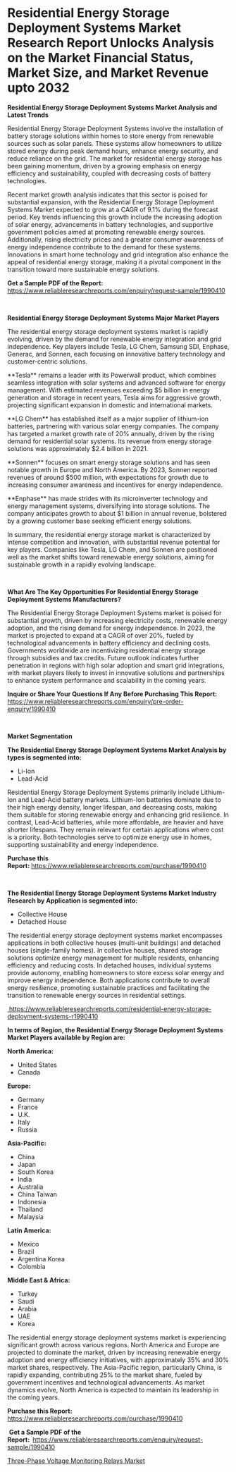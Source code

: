 <p><h1>Residential Energy Storage Deployment Systems Market Research Report Unlocks Analysis on the Market Financial Status, Market Size, and Market Revenue upto 2032</h1></p><p><strong>Residential Energy Storage Deployment Systems Market Analysis and Latest Trends</strong></p>
<p><p>Residential Energy Storage Deployment Systems involve the installation of battery storage solutions within homes to store energy from renewable sources such as solar panels. These systems allow homeowners to utilize stored energy during peak demand hours, enhance energy security, and reduce reliance on the grid. The market for residential energy storage has been gaining momentum, driven by a growing emphasis on energy efficiency and sustainability, coupled with decreasing costs of battery technologies.</p><p>Recent market growth analysis indicates that this sector is poised for substantial expansion, with the Residential Energy Storage Deployment Systems Market expected to grow at a CAGR of 9.1% during the forecast period. Key trends influencing this growth include the increasing adoption of solar energy, advancements in battery technologies, and supportive government policies aimed at promoting renewable energy sources. Additionally, rising electricity prices and a greater consumer awareness of energy independence contribute to the demand for these systems. Innovations in smart home technology and grid integration also enhance the appeal of residential energy storage, making it a pivotal component in the transition toward more sustainable energy solutions.</p></p>
<p><strong>Get a Sample PDF of the Report:&nbsp;</strong> <a href="https://www.reliableresearchreports.com/enquiry/request-sample/1990410?utm_campaign=2794&utm_medium=2&utm_source=Github&utm_content=ia&utm_term=07042025&utm_id=residential-energy-storage-deployment-systems">https://www.reliableresearchreports.com/enquiry/request-sample/1990410</a></p>
<p>&nbsp;</p>
<p><strong>Residential Energy Storage Deployment Systems Major Market Players</strong></p>
<p><p>The residential energy storage deployment systems market is rapidly evolving, driven by the demand for renewable energy integration and grid independence. Key players include Tesla, LG Chem, Samsung SDI, Enphase, Generac, and Sonnen, each focusing on innovative battery technology and customer-centric solutions.</p><p>**Tesla** remains a leader with its Powerwall product, which combines seamless integration with solar systems and advanced software for energy management. With estimated revenues exceeding $5 billion in energy generation and storage in recent years, Tesla aims for aggressive growth, projecting significant expansion in domestic and international markets.</p><p>**LG Chem** has established itself as a major supplier of lithium-ion batteries, partnering with various solar energy companies. The company has targeted a market growth rate of 20% annually, driven by the rising demand for residential solar systems. Its revenue from energy storage solutions was approximately $2.4 billion in 2021.</p><p>**Sonnen** focuses on smart energy storage solutions and has seen notable growth in Europe and North America. By 2023, Sonnen reported revenues of around $500 million, with expectations for growth due to increasing consumer awareness and incentives for energy independence.</p><p>**Enphase** has made strides with its microinverter technology and energy management systems, diversifying into storage solutions. The company anticipates growth to about $1 billion in annual revenue, bolstered by a growing customer base seeking efficient energy solutions.</p><p>In summary, the residential energy storage market is characterized by intense competition and innovation, with substantial revenue potential for key players. Companies like Tesla, LG Chem, and Sonnen are positioned well as the market shifts toward renewable energy solutions, aiming for sustainable growth in a rapidly evolving landscape.</p></p>
<p>&nbsp;</p>
<p><strong>What Are The Key Opportunities For Residential Energy Storage Deployment Systems Manufacturers?</strong></p>
<p><p>The Residential Energy Storage Deployment Systems market is poised for substantial growth, driven by increasing electricity costs, renewable energy adoption, and the rising demand for energy independence. In 2023, the market is projected to expand at a CAGR of over 20%, fueled by technological advancements in battery efficiency and declining costs. Governments worldwide are incentivizing residential energy storage through subsidies and tax credits. Future outlook indicates further penetration in regions with high solar adoption and smart grid integrations, with market players likely to invest in innovative solutions and partnerships to enhance system performance and scalability in the coming years.</p></p>
<p><strong>Inquire or Share Your Questions If Any Before Purchasing This Report:</strong> <a href="https://www.reliableresearchreports.com/enquiry/pre-order-enquiry/1990410?utm_campaign=2794&utm_medium=2&utm_source=Github&utm_content=ia&utm_term=07042025&utm_id=residential-energy-storage-deployment-systems">https://www.reliableresearchreports.com/enquiry/pre-order-enquiry/1990410</a></p>
<p>&nbsp;</p>
<p><strong>Market Segmentation</strong></p>
<p><strong>The Residential Energy Storage Deployment Systems Market Analysis by types is segmented into:</strong></p>
<p><ul><li>Li-Ion</li><li>Lead-Acid</li></ul></p>
<p><p>Residential Energy Storage Deployment Systems primarily include Lithium-Ion and Lead-Acid battery markets. Lithium-Ion batteries dominate due to their high energy density, longer lifespan, and decreasing costs, making them suitable for storing renewable energy and enhancing grid resilience. In contrast, Lead-Acid batteries, while more affordable, are heavier and have shorter lifespans. They remain relevant for certain applications where cost is a priority. Both technologies serve to optimize energy use in homes, supporting sustainability and energy independence.</p></p>
<p><strong>Purchase this Report:&nbsp;</strong><a href="https://www.reliableresearchreports.com/purchase/1990410?utm_campaign=2794&utm_medium=2&utm_source=Github&utm_content=ia&utm_term=07042025&utm_id=residential-energy-storage-deployment-systems">https://www.reliableresearchreports.com/purchase/1990410</a></p>
<p>&nbsp;</p>
<p><strong>The Residential Energy Storage Deployment Systems Market Industry Research by Application is segmented into:</strong></p>
<p><ul><li>Collective House</li><li>Detached House</li></ul></p>
<p><p>The residential energy storage deployment systems market encompasses applications in both collective houses (multi-unit buildings) and detached houses (single-family homes). In collective houses, shared storage solutions optimize energy management for multiple residents, enhancing efficiency and reducing costs. In detached houses, individual systems provide autonomy, enabling homeowners to store excess solar energy and improve energy independence. Both applications contribute to overall energy resilience, promoting sustainable practices and facilitating the transition to renewable energy sources in residential settings.</p></p>
<p><a href="https://www.reliableresearchreports.com/residential-energy-storage-deployment-systems-r1990410?utm_campaign=2794&utm_medium=2&utm_source=Github&utm_content=ia&utm_term=07042025&utm_id=residential-energy-storage-deployment-systems">&nbsp;https://www.reliableresearchreports.com/residential-energy-storage-deployment-systems-r1990410</a></p>
<p><strong>In terms of Region, the Residential Energy Storage Deployment Systems Market Players available by Region are:</strong></p>
<p>
    <p> <strong> North America: </strong>
        <ul>
            <li>United States</li>
            <li>Canada</li>
        </ul>
        </p> 
    <p> <strong> Europe: </strong>
        <ul>
            <li>Germany</li>
            <li>France</li>
            <li>U.K.</li>
            <li>Italy</li>
            <li>Russia</li>
        </ul>
        </p> 
    <p> <strong> Asia-Pacific: </strong>
        <ul>
            <li>China</li>
            <li>Japan</li>
            <li>South Korea</li>
            <li>India</li>
            <li>Australia</li>
            <li>China Taiwan</li>
            <li>Indonesia</li>
            <li>Thailand</li>
            <li>Malaysia</li>
        </ul>
        </p> 
    <p> <strong> Latin America: </strong>
        <ul>
            <li>Mexico</li>
            <li>Brazil</li>
            <li>Argentina Korea</li>
            <li>Colombia</li>
        </ul>
        </p> 
    <p> <strong> Middle East & Africa: </strong>
        <ul>
            <li>Turkey</li>
            <li>Saudi</li>
            <li>Arabia</li>
            <li>UAE</li>
            <li>Korea</li>
        </ul>
    </p>
    </p>
<p><p>The residential energy storage deployment systems market is experiencing significant growth across various regions. North America and Europe are projected to dominate the market, driven by increasing renewable energy adoption and energy efficiency initiatives, with approximately 35% and 30% market shares, respectively. The Asia-Pacific region, particularly China, is rapidly expanding, contributing 25% to the market share, fueled by government incentives and technological advancements. As market dynamics evolve, North America is expected to maintain its leadership in the coming years.</p></p>
<p><strong>Purchase this Report: </strong><a href="https://www.reliableresearchreports.com/purchase/1990410?utm_campaign=2794&utm_medium=2&utm_source=Github&utm_content=ia&utm_term=07042025&utm_id=residential-energy-storage-deployment-systems">https://www.reliableresearchreports.com/purchase/1990410</a></p>
<p>&nbsp;<strong>Get a Sample PDF of the Report:&nbsp;&nbsp;</strong><a href="https://www.reliableresearchreports.com/enquiry/request-sample/1990410?utm_campaign=2794&utm_medium=2&utm_source=Github&utm_content=ia&utm_term=07042025&utm_id=residential-energy-storage-deployment-systems">https://www.reliableresearchreports.com/enquiry/request-sample/1990410</a></p>
<p><strong></strong></p>
<p><p><a href="https://github.com/tszkintruca/Market-Research-Report-List-1/blob/main/three-phase-voltage-monitoring-relays-market.md?utm_campaign=2794&utm_medium=2&utm_source=Github&utm_content=ia&utm_term=07042025&utm_id=residential-energy-storage-deployment-systems">Three-Phase Voltage Monitoring Relays Market</a></p></p>